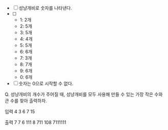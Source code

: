 - [ ] 성냥개비로 숫자를 나타낸다.
- [ ] 
    - 1: 2개
    - 2: 5개
    - 3: 5개
    - 4: 4개
    - 5: 5개
    - 6: 6개
    - 7: 3개
    - 8: 7개
    - 9: 6개
    - 0: 6개
- [ ] 숫자는 0으로 시작할 수 없다.

Q. 성냥개비의 개수가 주어질 때, 성냥개비를 모두 사용해 만들 수 있는
가장 작은 수와 큰 수를 찾아 출력하자.

입력
4
3
6
7
15

출력
7 7
6 111
8 711
108 7111111